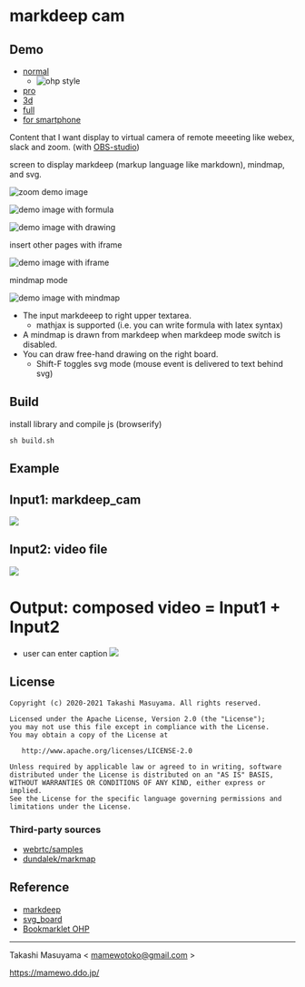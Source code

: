 markdeep cam
==============

Demo
------

* [normal](https://mamewotoko.github.io/markdeep_cam/)
  * ![ohp style](./doc/with_camera.png)
* [pro](https://mamewotoko.github.io/markdeep_cam/pro.html)
* [3d](https://mamewotoko.github.io/markdeep_cam/3d.html)
* [full](https://mamewotoko.github.io/markdeep_cam/full.html)
* [for smartphone](https://mamewotoko.github.io/markdeep_cam/index2.html)

Content that I want display to virtual camera of remote meeeting like webex, slack and zoom. (with [OBS-studio](https://obsproject.com/ja))

screen to display markdeep (markup language like markdown), mindmap, and svg.

![zoom demo image](image/emacs_markdeep_cam.png)

![demo image with formula](image/markdeep_cam_demo.png)

![demo image with drawing](image/drawing.png)

insert other pages with iframe

![demo image with iframe](examples/3d.png)

mindmap mode

![demo image with mindmap](examples/mindmap.png)

* The input markdeeep to right upper textarea.
    * mathjax is supported (i.e. you can write formula with latex syntax)
* A mindmap is drawn from markdeep when markdeep mode switch is disabled.
* You can draw free-hand drawing on the right board.
    * Shift-F toggles svg mode (mouse event is delivered to text behind svg)

Build
-----

install library and compile js (browserify)

```
sh build.sh
```

Example
-------

##  Input1: markdeep_cam
![](doc/markdeep_cam.png)

## Input2: video file
  [![](http://img.youtube.com/vi/DnQBxVAb0Hg/0.jpg)](https://youtu.be/DnQBxVAb0Hg)

# Output: composed video = Input1 + Input2
* user can enter caption
![](doc/obs-studio.png)

License
-------

    Copyright (c) 2020-2021 Takashi Masuyama. All rights reserved.

    Licensed under the Apache License, Version 2.0 (the "License");
    you may not use this file except in compliance with the License.
    You may obtain a copy of the License at

       http://www.apache.org/licenses/LICENSE-2.0

    Unless required by applicable law or agreed to in writing, software
    distributed under the License is distributed on an "AS IS" BASIS,
    WITHOUT WARRANTIES OR CONDITIONS OF ANY KIND, either express or implied.
    See the License for the specific language governing permissions and
    limitations under the License.

### Third-party sources

* [webrtc/samples](https://github.com/webrtc/samples)
* [dundalek/markmap](https://github.com/dundalek/markmap)

Reference
----------

* [markdeep](https://casual-effects.com/markdeep/)
* [svg_board](https://mamewo.ddo.jp/svg_b/note.html)
* [Bookmarklet OHP](https://mamewo.ddo.jp/bookmarklet_ohp.html)

----
Takashi Masuyama < mamewotoko@gmail.com >

https://mamewo.ddo.jp/
